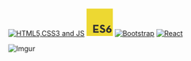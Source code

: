 [![HTML5,CSS3 and JS](https://github.com/FransLopez/logo-images/blob/master/logos/html5-css3-js.png)](http://www.w3.org/)
[![ES6](https://github.com/MarioTerron/logo-images/blob/master/logos/es6.png)](http://www.ecma-international.org/ecma-262/6.0/)
[![Bootstrap](https://github.com/FransLopez/logo-images/blob/master/logos/bootstrap.png)](http://getbootstrap.com/)
[![React](https://github.com/FransLopez/logo-images/blob/master/logos/react.png)](https://facebook.github.io/react/)

![Imgur](https://i.imgur.com/hxvSz6V.gifv)